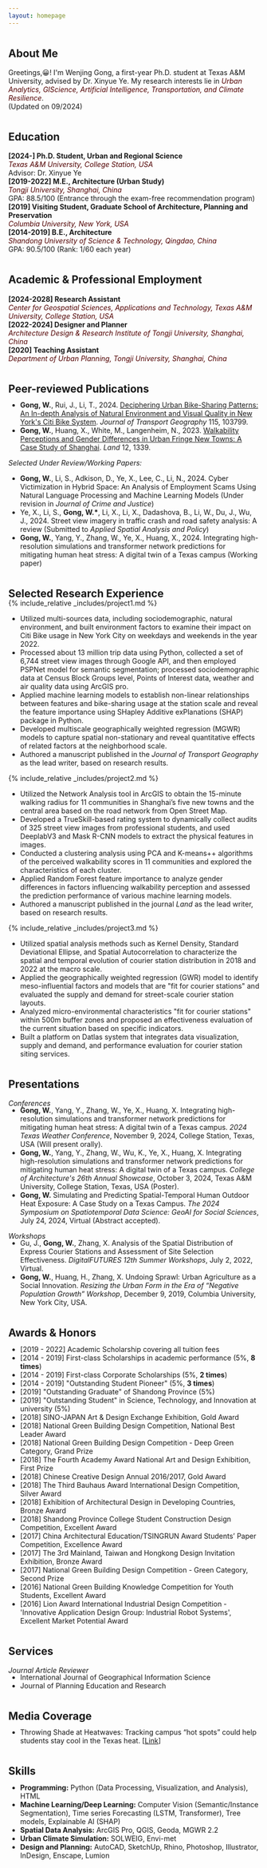 ```yaml
---
layout: homepage
---
```


<style>
  h2 {
    margin-top: 40px; /* 增加二级标题**的上边距 */
  }

</style>

<!-- 
I'm a <a href="https://med.nyu.edu/departments-institutes/population-health/divisions-sections-centers/biostatistics/" target="_blank"> Biostatistics</a> Ph.D. candidate at <a href="https://www.nyu.edu/" target="_blank"> New York University</a>'s <a href="https://med.nyu.edu/" target="_blank"> Grossman School of Medicine</a>, specifically within the <a href="https://med.nyu.edu/research/sackler-institute-graduate-biomedical-sciences/" target="_blank"> Vilcek institute of Biomedical Sciences</a> and the Department of <a href="https://med.nyu.edu/departments-institutes/population-health/" target="_blank"> Population Health</a>. Under the mentorship of Prof.  
working under the mentorship of Prof.<a href="https://med.nyu.edu/faculty/thaddeus-tarpey" target="_blank"> Thaddeus Tarpey</a>. My research involves developing statistical models that cater to high-dimensional complex data, such as functional and imaging data.

-->


## About Me
<span id="about" style="display: block; margin-top: -100px; padding-top: 100px;"></span>
Greetings,😀! I'm Wenjing Gong, a first-year Ph.D. student at Texas A&M University, advised by Dr. Xinyue Ye. My research interests lie in <i style="color:#500000">Urban Analytics, GIScience, Artificial Intelligence, Transportation, and Climate Resilience</i>.  
(Updated on 09/2024)


## Education
<span id="education" style="display: block; margin-top: -100px; padding-top: 100px;"></span>
**[2024-] Ph.D. Student, Urban and Regional Science**  
<i style="color:#500000">Texas A&M University, College Station, USA</i>  
Advisor: Dr. Xinyue Ye  
**[2019-2022] M.E., Architecture (Urban Study)**  
<i style="color:#500000">Tongji University, Shanghai, China</i>  
GPA: 88.5/100 (Entrance through the exam-free recommendation program)  
**[2019] Visiting Student, Graduate School of Architecture, Planning and Preservation**  
<i style="color:#500000">Columbia University, New York, USA</i>  
**[2014-2019] B.E., Architecture**  
<i style="color:#500000">Shandong University of Science & Technology, Qingdao, China</i>  
GPA: 90.5/100 (Rank: 1/60 each year)


## Academic & Professional Employment
<span id="employment" style="display: block; margin-top: -100px; padding-top: 100px;"></span>
**[2024-2028] Research Assistant**  
<i style="color:#500000">Center for Geospatial Sciences, Applications and Technology, Texas A&M University, College Station, USA</i>  
**[2022-2024] Designer and Planner**  
<i style="color:#500000">Architecture Design & Research Institute of Tongji University, Shanghai, China</i>  
**[2020] Teaching Assistant**  
<i style="color:#500000">Department of Urban Planning, Tongji University, Shanghai, China</i>


## Peer-reviewed Publications
<span id="publications" style="display: block; margin-top: -100px; padding-top: 80px;"></span>
* **Gong, W.**, Rui, J., Li, T., 2024. <a href="https://doi.org/10.1016/j.jtrangeo.2024.103799" target="_blank"> Deciphering Urban Bike-Sharing Patterns: An In-depth Analysis of Natural Environment and Visual Quality in New York's Citi Bike System</a>. *Journal of Transport Geography* 115, 103799.
* **Gong, W.**, Huang, X., White, M., Langenheim, N., 2023. <a href="https://doi.org/10.3390/land12071339" target="_blank"> Walkability Perceptions and Gender Differences in Urban Fringe New Towns: A Case Study of Shanghai</a>. *Land* 12, 1339.

*Selected Under Review/Working Papers:*
* **Gong, W.**, Li, S., Adkison, D., Ye, X., Lee, C., Li, N., 2024. Cyber Victimization in Hybrid Space: An Analysis of Employment Scams Using Natural Language Processing and Machine Learning Models (Under revision in *Journal of Crime and Justice*)
* Ye, X., Li, S., **Gong, W.\***, Li, X., Li, X., Dadashova, B., Li, W., Du, J., Wu, J., 2024. Street view imagery in traffic crash and road safety analysis: A review (Submitted to *Applied Spatial Analysis and Policy*)
* **Gong, W.**, Yang, Y., Zhang, W., Ye, X., Huang, X., 2024. Integrating high-resolution simulations and transformer network predictions for mitigating human heat stress: A digital twin of a Texas campus (Working paper)

## Selected Research Experience
<span id="research" style="display: block; margin-top: -100px; padding-top: 80px;"></span>
{% include_relative _includes/project1.md %}
-	Utilized multi-sources data, including sociodemographic, natural environment, and built environment factors to examine their impact on Citi Bike usage in New York City on weekdays and weekends in the year 2022.
-	Processed about 13 million trip data using Python, collected a set of 6,744 street view images through Google API, and then employed PSPNet model for semantic segmentation; processed sociodemographic data at Census Block Groups level, Points of Interest data, weather and air quality data using ArcGIS pro.
-	Applied machine learning models to establish non-linear relationships between features and bike-sharing usage at the station scale and reveal the feature importance using SHapley Additive exPlanations (SHAP) package in Python.
-	Developed multiscale geographically weighted regression (MGWR) models to capture spatial non-stationary and reveal quantitative effects of related factors at the neighborhood scale.
-	Authored a manuscript published in the *Journal of Transport Geography* as the lead writer, based on research results.

{% include_relative _includes/project2.md %}
-	Utilized the Network Analysis tool in ArcGIS to obtain the 15-minute walking radius for 11 communities in Shanghai’s five new towns and the central area based on the road network from Open Street Map.
-	Developed a TrueSkill-based rating system to dynamically collect audits of 325 street view images from professional students, and used DeeplabV3 and Mask R-CNN models to extract the physical features in images.
-	Conducted a clustering analysis using PCA and K-means++ algorithms of the perceived walkability scores in 11 communities and explored the characteristics of each cluster.
-	Applied Random Forest feature importance to analyze gender differences in factors influencing walkability perception and assessed the prediction performance of various machine learning models.
-	Authored a manuscript published in the journal *Land* as the lead writer, based on research results.

{% include_relative _includes/project3.md %}
-	Utilized spatial analysis methods such as Kernel Density, Standard Deviational Ellipse, and Spatial Autocorrelation to characterize the spatial and temporal evolution of courier station distribution in 2018 and 2022 at the macro scale.
-	Applied the geographically weighted regression (GWR) model to identify meso-influential factors and models that are "fit for courier stations" and evaluated the supply and demand for street-scale courier station layouts.
-	Analyzed micro-environmental characteristics "fit for courier stations" within 500m buffer zones and proposed an effectiveness evaluation of the current situation based on specific indicators.
-	Built a platform on Datlas system that integrates data visualization, supply and demand, and performance evaluation for courier station siting services.

## Presentations
*Conferences*
<span id="presentations" style="display: block; margin-top: -100px; padding-top: 80px;"></span>
* **Gong, W.**, Yang, Y., Zhang, W., Ye, X., Huang, X. Integrating high-resolution simulations and transformer network predictions for mitigating human heat stress: A digital twin of a Texas campus. *2024 Texas Weather Conference*, November 9, 2024, College Station, Texas, USA (Will present orally).
* **Gong, W.**, Yang, Y., Zhang, W., Wu, K., Ye, X., Huang, X. Integrating high-resolution simulations and transformer network predictions for mitigating human heat stress: A digital twin of a Texas campus. *College of Architecture's 26th Annual Showcase*, October 3, 2024, Texas A&M University, College Station, Texas, USA (Poster).
* **Gong, W.** Simulating and Predicting Spatial-Temporal Human Outdoor Heat Exposure: A Case Study on a Texas Campus. *The 2024 Symposium on Spatiotemporal Data Science: GeoAI for Social Sciences*, July 24, 2024, Virtual (Abstract accepted).

*Workshops*
<span id="presentations" style="display: block; margin-top: -100px; padding-top: 80px;"></span>
* Gu, J., **Gong, W.**, Zhang, X. Analysis of the Spatial Distribution of Express Courier Stations and Assessment of Site Selection Effectiveness. *DigitalFUTURES 12th Summer Workshops*, July 2, 2022, Virtual.
* **Gong, W.**, Huang, H., Zhang, X. Undoing Sprawl: Urban Agriculture as a Social Innovation. *Resizing the Urban Form in the Era of “Negative Population Growth” Workshop*, December 9, 2019, Columbia University, New York City, USA.


## Awards & Honors
<span id="awards" style="display: block; margin-top: -100px; padding-top: 80px;"></span>
* [2019 - 2022]	Academic Scholarship covering all tuition fees
* [2014 - 2019]	First-class Scholarships in academic performance (5%, **8 times**)
* [2014 - 2019]	First-class Corporate Scholarships (5%, **2 times**)
* [2014 - 2019]	"Outstanding Student Pioneer" (5%, **3 times**)
* [2019]		"Outstanding Graduate" of Shandong Province (5%)
* [2019]		"Outstanding Student" in Science, Technology, and Innovation at university (5%)
* [2018]	SINO-JAPAN Art & Design Exchange Exhibition, Gold Award
* [2018]	National Green Building Design Competition, National Best Leader Award
* [2018]	National Green Building Design Competition - Deep Green Category, Grand Prize
* [2018]	The Fourth Academy Award National Art and Design Exhibition, First Prize
* [2018]	Chinese Creative Design Annual 2016/2017, Gold Award
* [2018]	The Third Bauhaus Award International Design Competition, Silver Award
* [2018]	Exhibition of Architectural Design in Developing Countries, Bronze Award
* [2018]	Shandong Province College Student Construction Design Competition, Excellent Award
* [2017]	China Architectural Education/TSINGRUN Award Students’ Paper Competition, Excellence Award
* [2017]	The 3rd Mainland, Taiwan and Hongkong Design Invitation Exhibition, Bronze Award
* [2017]	National Green Building Design Competition - Green Category, Second Prize
* [2016]	National Green Building Knowledge Competition for Youth Students, Excellent Award
* [2016]	Lion Award International Industrial Design Competition - 'Innovative Application Design Group: Industrial Robot Systems', Excellent Market Potential Award

## Services
*Journal Article Reviewer*
<span id="services" style="display: block; margin-top: -100px; padding-top: 80px;"></span>
* International Journal of Geographical Information Science
* Journal of Planning Education and Research

## Media Coverage
<span id="media" style="display: block; margin-top: -100px; padding-top: 80px;"></span>
*	Throwing Shade at Heatwaves: Tracking campus “hot spots” could help students stay cool in the Texas heat. [<a href="https://engineering.tamu.edu/news/2024/09/throwing-shade-at-heatwaves.html" target="_blank">Link</a>]

## Skills
<span id="skills" style="display: block; margin-top: -100px; padding-top: 80px;"></span>
* **Programming:** Python (Data Processing, Visualization, and Analysis), HTML
* **Machine Learning/Deep Learning:** Computer Vision (Semantic/Instance Segmentation), Time series Forecasting (LSTM, Transformer), Tree models, Explainable AI (SHAP)
* **Spatial Data Analysis:** ArcGIS Pro, QGIS, Geoda, MGWR 2.2
* **Urban Climate Simulation:** SOLWEIG, Envi-met
* **Design and Planning:** AutoCAD, SketchUp, Rhino, Photoshop, Illustrator, InDesign, Enscape, Lumion




